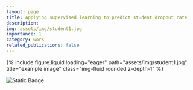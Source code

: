```yaml
---
layout: page
title: Applying supervised learning to predict student dropout rate
description: 
img: assets/img/student1.jpg
importance: 1
category: work
related_publications: false
---
```





<div class="row justify-content-sm-center">
  <div class="col-sm-8 mt-3 mt-md-0">
     {% include figure.liquid loading="eager" path="assets/img/student1.jpg" title="example image" class="img-fluid rounded z-depth-1" %}
  </div>      
</div>


![Static Badge](https://img.shields.io/badge/GitHub%20Notebook-black?style=for-the-badge&logo=github&link=https%3A%2F%2Fgithub.com%2Falex-mcintosh%2FSupervised-Learning-for-Student-Dropout)
